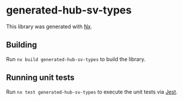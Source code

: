 # generated-hub-sv-types

This library was generated with [Nx](https://nx.dev).

## Building

Run `nx build generated-hub-sv-types` to build the library.

## Running unit tests

Run `nx test generated-hub-sv-types` to execute the unit tests via [Jest](https://jestjs.io).
